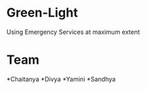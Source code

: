 # Green-Light

Using Emergency Services at maximum extent


# Team

*Chaitanya
*Divya
*Yamini
*Sandhya